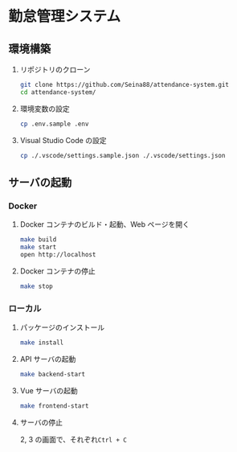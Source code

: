 # 勤怠管理システム

## 環境構築

1. リポジトリのクローン

   ```sh
   git clone https://github.com/Seina88/attendance-system.git
   cd attendance-system/
   ```

2. 環境変数の設定

   ```sh
   cp .env.sample .env
   ```

3. Visual Studio Code の設定

   ```sh
   cp ./.vscode/settings.sample.json ./.vscode/settings.json
   ```

## サーバの起動

### Docker

1. Docker コンテナのビルド・起動、Web ページを開く

   ```sh
   make build
   make start
   open http://localhost
   ```

2. Docker コンテナの停止

   ```sh
   make stop
   ```

### ローカル

1. パッケージのインストール

   ```sh
   make install
   ```

2. API サーバの起動

   ```sh
   make backend-start
   ```

3. Vue サーバの起動

   ```sh
   make frontend-start
   ```

4. サーバの停止

   2, 3 の画面で、それぞれ`Ctrl + C`
